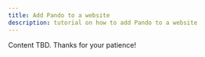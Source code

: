 ```yaml
---
title: Add Pando to a website
description: tutorial on how to add Pando to a website
---
```


Content TBD. Thanks for your patience!
